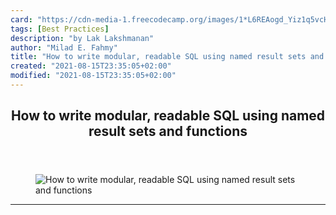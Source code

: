 ```yaml
---
card: "https://cdn-media-1.freecodecamp.org/images/1*L6REAogd_Yiz1q5vcHuKSA.jpeg"
tags: [Best Practices]
description: "by Lak Lakshmanan"
author: "Milad E. Fahmy"
title: "How to write modular, readable SQL using named result sets and functions"
created: "2021-08-15T23:35:05+02:00"
modified: "2021-08-15T23:35:05+02:00"
---
```

<div class="site-wrapper">
<main id="site-main" class="site-main outer">
<div class="inner">
<article class="post-full post tag-best-practices tag-data-science tag-data-analytics tag-sql tag-tech ">
<header class="post-full-header">
<h1 class="post-full-title">How to write modular, readable SQL using named result sets and functions</h1>
</header>
<figure class="post-full-image">
<picture>
<source media="(max-width: 700px)" sizes="1px" srcset="data:image/gif;base64,R0lGODlhAQABAIAAAAAAAP///yH5BAEAAAAALAAAAAABAAEAAAIBRAA7 1w">
<source media="(min-width: 701px)" sizes="(max-width: 800px) 400px,
(max-width: 1170px) 700px,
1400px" srcset="https://cdn-media-1.freecodecamp.org/images/1*L6REAogd_Yiz1q5vcHuKSA.jpeg 300w,
https://cdn-media-1.freecodecamp.org/images/1*L6REAogd_Yiz1q5vcHuKSA.jpeg 600w,
https://cdn-media-1.freecodecamp.org/images/1*L6REAogd_Yiz1q5vcHuKSA.jpeg 1000w,
https://cdn-media-1.freecodecamp.org/images/1*L6REAogd_Yiz1q5vcHuKSA.jpeg 2000w">
<img onerror="this.style.display='none'" src="https://cdn-media-1.freecodecamp.org/images/1*L6REAogd_Yiz1q5vcHuKSA.jpeg" alt="How to write modular, readable SQL using named result sets and functions">
</picture>
</figure>
<section class="post-full-content">
<div class="post-content medium-migrated-article">
</div>
<hr>
</section>
</article>
</div>
</main>
</div>
<!-- Google Tag Manager (noscript) -->
<!-- End Google Tag Manager (noscript) -->
